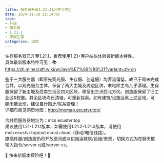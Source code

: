 ```yaml
---
title: 服务器升级1.21.1&合并公告🚀
date: 2024-11-18 21:14:06
tags: 
- 升级
- 服务器
- 1.21.1
- 原版生存
categories: 运维
---
```

生存服务器已升至1.21.1，推荐使用1.21+客户端以体验最新版本特性。  
具体最新版本特性可见：📚 https://zh.minecraft.wiki/w/Java%E7%89%881.21?variant=zh-cn

鉴于三大服务器（即原先观光服、生存服、创造服）均客流偏低，故已于周末完成合并，以观光服为主体，保留了两大主城及周边区块，末地除主岛几乎清理。生存服保留了新主城及西南生活区四大区块，移至出生点西北方向。创造服保留了旧工业区&校徽。其余区块均已清理，可重新探索。如有建筑/设施远离上述区域，可能未能发现，建议自行搬迁/联系管理！  
详细布局见网页地图：http://mcmap.ecustvr.top/

合并后服务器地址为：mcs.ecustvr.top  
建议使用1.21-1.21.1版本，如需使用1.21.2-1.21.3版本，请使用mch.ecustvr.top/out.ecust.cloud（移动/电信线路）。  
原插件服/创造服仍将开放至月底以供搬运建筑/设施/景观，切换方式为在聊天框输入指令/server cj或/server cz。

👋 快来新版本探险吧！🎉